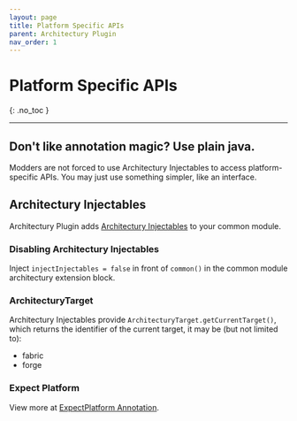 ```yaml
---
layout: page
title: Platform Specific APIs
parent: Architectury Plugin
nav_order: 1
---
```


# Platform Specific APIs
{: .no_toc }

---

## Don't like annotation magic? Use plain java.
Modders are not forced to use Architectury Injectables to access platform-specific APIs. You may just use something simpler, like an interface.

## Architectury Injectables

Architectury Plugin adds [Architectury Injectables](https://github.com/architectury/architectury-injectables/) to your common module.

### Disabling Architectury Injectables

Inject `injectInjectables = false` in front of `common()` in the common module architectury extension block.

### ArchitecturyTarget
Architectury Injectables provide `ArchitecturyTarget.getCurrentTarget()`, which returns the identifier of the current target, it may be (but not limited to):
- fabric
- forge

### Expect Platform

View more at [ExpectPlatform Annotation](/docs/architectury_plugin/expect_platform).

